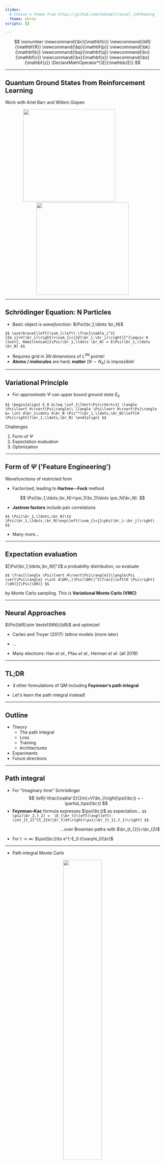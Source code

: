 ```yaml
---
slides:
  # Choose a theme from https://github.com/hakimel/reveal.js#theming
  theme: white
scripts: []

---
```


$$
\nonumber
\newcommand{\br}{\mathbf{r}}
\newcommand{\bR}{\mathbf{R}}
\newcommand{\bp}{\mathbf{p}}
\newcommand{\bk}{\mathbf{k}}
\newcommand{\bq}{\mathbf{q}}
\newcommand{\bv}{\mathbf{v}}
\newcommand{\bx}{\mathbf{x}}
\newcommand{\bz}{\mathbf{z}}
\DeclareMathOperator*{\E}{\mathbb{E}}
$$

---

## Quantum Ground States from Reinforcement Learning

Work with Ariel Barr and Willem Gispen

<p align="center">
<img src="assets/ariel.png" height=300 >
&nbsp;&nbsp;&nbsp;&nbsp;&nbsp;&nbsp;&nbsp;&nbsp;&nbsp;&nbsp;
&nbsp;&nbsp;&nbsp;&nbsp;&nbsp;&nbsp;&nbsp;&nbsp;&nbsp;&nbsp;
<img src="assets/willem.png" height=300 >
</p>

---

## Schrödinger Equation: N Particles

- Basic object is _wavefunction_: $\Psi(\br_1,\ldots \br_N)$

`$$
\overbrace{\left[\sum_i\left(-\frac{\nabla_i^2}{2m_i}+V(\br_i)\right)+\sum_{i<j}U(\br_i-\br_j)\right]}^{\equiv H \text{, Hamiltonian}}\Psi(\br_1,\ldots \br_N) = E\Psi(\br_1,\ldots \br_N)
$$`

- Requires grid in $3N$ dimensions of $L^{3N}$ points!
- __Atoms / molecules__ are hard; __matter__ ($N\sim N_\text{A}$) is impossible!

---

## Variational Principle

- For _approximate_ $\Psi$ can upper bound _ground state_ $E_0$

`$$
\begin{align}
E_0 &\leq \inf_{\lVert\Psi\rVert=1} \langle \Psi\lvert H\rvert\Psi\rangle\\
\langle \Psi\lvert H\rvert\Psi\rangle &= \int d\br_1\cdots d\br_N \Psi^*(\br_1,\ldots,\br_N)\left[H \Psi\right](\br_1,\ldots,\br_N)
\end{align}
$$`


Challenges

1. Form of $\Psi$
2. Expectation evaluation
3. Optimization

---

## Form of $\Psi$ ('Feature Engineering')

Wavefunctions of restricted form

- Factorized, leading to __Hartree--Fock__ method

$$
\Psi(\br_1,\ldots,\br_N)=\psi_1(\br_1)\ldots \psi_N(\br_N).
$$

- __Jastrow factors__ include pair correlations

`$$
\Psi(\br_1,\ldots,\br_N)\to \Psi(\br_1,\ldots,\br_N)\exp\left(\sum_{i<j}\phi(\br_i-\br_j)\right)
$$`

- Many more...

---

## Expectation evaluation

$|\Psi(\br_1,\ldots,\br_N)|^2$ a probability distribution, so evaluate

`$$
\frac{\langle \Psi\lvert H\rvert\Psi\rangle}{\langle\Psi \vert\Psi\rangle}
 =\int d\bR\,|\Psi(\bR)|^2\frac{\left[H \Psi\right](\bR)}{\Psi(\bR)}
$$`

by Monte Carlo sampling. This is __Variational Monte Carlo (VMC)__

---

## Neural Approaches

$\Psi(\bR)\sim \textsf{NN}(\bR)$ and optimize!

- Carleo and Troyer (2017): lattice models (more later)

- ...

- Many electrons: Han _et al._, Pfau _et al._, Herman _et al._ (all 2019)


---

## TL;DR

- $\exists$ other formulations of QM including __Feynman's path integral__

- Let's learn the path integral instead!

---

## Outline

- Theory
    - The path integral
    - Loss
    - Training
    - Architectures
- Experiments
- Future directions

---

## Path integral

- For "Imaginary time" Schrödinger
$$
\left[-\frac{\nabla^2}{2m}+V(\br_i)\right]\psi(\br,t) = -\partial_t\psi(\br,t)
$$
- __Feynman–Kac__ formula expresses $\psi(\br,t)$ as expectation...
`$$
  \psi(\br_2,t_2) =  \E_{\br_t}\left[\exp\left(-\int_{t_1}^{t_2}V(\br_t)dt\right)\psi(\br_{t_1},t_1)\right]
$$`
<DIV align="right">
...over Brownian paths with $\br_{t_{2}}=\br_{2}$
</DIV>

- For $t\to\infty$: $\psi(\br,t)\to e^{-E_0 t}\varphi_0(\br)$

---

- Path integral Monte Carlo

<p align="center">
<img src="assets/ceperley.png" width="50%">
</p>
<DIV align="right">
<a href="https://journals.aps.org/rmp/abstract/10.1103/RevModPhys.67.279">
Ceperley, RMP (1995)
</a>  
</DIV>


---

## Loss function

- FK formula defines __path measure__ $\mathbb{P}_\text{FK}$

- Jamison (1974): process is __Markovian__
$$
d\br_t = d\mathbf{B}_t + \bv(\br_t,t)dt
$$

- Model drift $\bv(\br,t)$ defines measure $\mathbb{P}_\bv$

- $D_\text{KL}(\mathbb{P}_\bv\lvert\rvert \mathbb{P}_\text{FK})=\E_{\mathbb{P}_\bv}\left[\log\left(\frac{d\mathbb{P}_\bv}{d\mathbb{P}_\text{FK}}\right)\right]$ is our loss function

- RL / Optimal Control formulation of QM (Holland, 1977)

---

## Training

- Relative likelihood (Radon–Nikodym derivative; Girsanov theorem)

`$$
  \log\left(\frac{d\mathbb{P}_{\bv}}{d\mathbb{P}_\text{FK}}\right) =\ell_T - E_0 T+\log\left(\frac{\varphi_0(\br_0)}{\varphi_0(\br_T)}\right)
$$`
$$
   \ell_T\equiv \int_0^T \bv(\br_t)
  \cdot d\mathbf{B}_t+\int_0^T dt\left(\frac{1}{2}|\bv(\br_t)|^2+V(\br_t)\right)
$$

- Monte Carlo estimate of $D_\text{KL}(\mathbb{P}_\bv\lvert\rvert \mathbb{P}_\text{FK})=\E_{\mathbb{P}_\bv}\left[\log\left(\frac{d\mathbb{P}_\bv}{d\mathbb{P}_\text{FK}}\right)\right]$

- $\br^{(b)}_{t}$ from SDE discretization. Analogous to reparameterization trick

- $D_\text{KL}(\mathbb{P}_\bv\lvert\rvert \mathbb{P}_\text{FK})\geq 0$ so $\E_{\mathbb{P}_\bv}\left[\ell_T\right]\geq E_0T$

---

- Suggests strategy:

  1. Represent `$\bv_\theta(\br) = \textsf{NN}_\theta(\br)$`
  2. Integrate batch of SDE trajectories
  3. Backprop through the (MC estimated) cost

<p align="center">
<img src="assets/8-particles.png" width="50%">
</p>


---

## Architectures

- For identical particles require _permutation equivariance_

`$$
 \bv_{i,\theta}(\br_1,\ldots,\br_N) = \bv_{P(i),\theta}(\br_{P(1)},\ldots,\br_{P(N)})
$$`

<DIV align="right">
...for any permutation $P$
</DIV>

- Numerous recent proposals e.g. [DeepSets](https://arxiv.org/abs/1703.06114) (Zaheer _et al._, 2017) 

---

## PairDrift

- Single particle and pair features 
`$$
\mathbf{h}_i = \boldsymbol{\sigma}_1(\mathbf{r}_i) + \sum_j \boldsymbol{\pi}_1(\mathbf{r}_i-\mathbf{r}_j)\qquad 
\mathbf{h}_{ij} = \boldsymbol{\Pi}_1(\mathbf{r}_i-\mathbf{r}_j).
$$`
$\boldsymbol{\sigma}, \boldsymbol{\pi}:\mathbb{R}^d\to \mathbb{R}^H$ and $\boldsymbol{\Pi}:\mathbb{R}^d\to \mathbb{R}^{H\times H}$ NNs
`$$
\tilde{\mathbf{h}}_i = \boldsymbol{\sigma}_2(\mathbf{h}_i) + \sum_j \boldsymbol{\pi}_2(\mathbf{h}_{ij})\qquad \tilde{\mathbf{h}}_{ij} = \boldsymbol{\Pi}_2(\mathbf{h}_{ij}).
$$`
- Drift function is then
`$$
\bv_i = \boldsymbol{\sigma}_3(\tilde{\mathbf{h}}_i) + \sum_j \boldsymbol{\pi}_3(\tilde{\mathbf{h}}_{ij}).
$$`

---

## Experiments

1. Hydrogen and Helium atoms
2. Hydrogen molecule
3. 2D Bosons in harmonic potential with Gaussian interactions

- Single hidden layer (width 64 or 256)
- HardTanh activation
- No additional use made of symmetries

<DIV align="right">
PyTorch code at
<a href="https://github.com/AustenLamacraft/QuaRL">
https://github.com/AustenLamacraft/QuaRL
</a>  
</DIV>

---

## Helium: 2 electrons

$$
H = -\frac{\nabla_1^2+\nabla_2^2}{2} - \frac{2}{|\br_1|} - \frac{2}{|\br_2|} + \frac{1}{|\br_1-\br_2|}
$$

- Ground state spins _antisymmetric_; spatial wavefunction _symmetric_

- $\varphi_0(\br_1,\br_2)$ not known exactly but $E_0=-2.903386$

- Kato's cusp condition implemented with skip connections

---

## Hydrogen Molecule

`$$
H = -\frac{\nabla_1^2+\nabla_2^2}{2}+ \frac{1}{|\br_1-\br_2|}- \sum_{i=1,2}\left[\frac{1}{|\br_i-\hat{\mathbf{z}} R/2|} + \frac{1}{|\br_i+\hat{\mathbf{z}}R/2|}\right]
$$`

- Equilibrium proton separation $R=1.401$, $E_0= -1.174476$
<p align="center">
<img src="assets/H2_density.jpg" width="35%">
</p>

---

## Atomic / Molecular results

| Method  |  H atom | He atom | H<sub>2</sub> molecule | H<sub>2</sub> molecule (R=2.8) |
|:-------:|:-------:|:-------:|:----------------------:|:------------------------------:|
| Numerically exact | -0.5 | -2.903 | -1.173 | -1.071 |
| Hartree–Fock | N/A | -2.862(1.4%) | -1.129(3.8%) | |
| __Ours__ | -0.497(0.6%) | -2.898(0.2%) | -1.169(0.3%) | -1.068(0.3%)


---

## 2D Gaussian Bosons

`$$
\begin{align}
H&=\frac{1}{2}\sum_i \left[-\nabla_i^2 +\br_i^2\right]+\sum_{i<j}U(\br_i-\br_j)\\
U(\br) &=\frac{g}{\pi s^2}e^{-\br^2/s^2}
\end{align}
$$`

- [Mujal _et al._, PRA 2017](https://journals.aps.org/pra/abstract/10.1103/PhysRevA.96.043614) model for ultracold atoms

<p align="center">
<img style="center" src="assets/mujal4.png" width="40%">
</p>

---

- Drift Visualization ($g=15$, `$s=1/2$`)

<p align="center">
<img style="center" src="assets/bosons_vector_field.jpg" width="80%">
</p>

---

- Differences <1% even with strong interaction
<p align="center">
<img style="center" src="assets/bosons-energies.png" width="80%">
</p>

---

## Outlook

- Excited states; angular momentum &harr; _non-reversible_ drift

- Fermions? Dealing with the __sign problem__

- Lattice models

---

## Next Up: Lattice Models

<p align="center">
<img src="assets/go.png" height="300">
<img src="assets/bh.jpg" height="300">
</p>

---

## XY model

- On chain / square / cubic lattice

`$$
\begin{align}
\partial_t \Psi_{\Huge\circ\Huge\bullet\Huge\circ} &= \Psi_{\Huge\bullet\Huge\circ\Huge\circ}+\Psi_{\Huge\circ\Huge\circ\Huge\bullet}\\
&=\overbrace{ \Psi_{\Huge\bullet\Huge\circ\Huge\circ}+\Psi_{\Huge\circ\Huge\circ\Huge\bullet}-2\Psi_{\Huge\circ\Huge\bullet\Huge\circ}}^{\text{master / forward eq.}} +2 \Psi_{\Huge\circ\Huge\bullet\Huge\circ}
\end{align}
$$`

- c.f. imaginary time Schrödinger

$$
  \frac{\partial\psi(\br,t)}{\partial t} = \left[\frac{\nabla^2}{2}-V(\br_i)\right]\psi(\br,t)
$$

- $\exists$ Feynamn–Kac representation!

